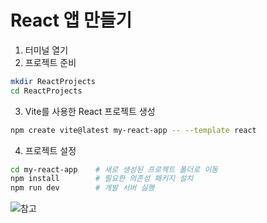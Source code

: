 # React 앱 만들기

1. 터미널 열기
2. 프로젝트 준비

```sh
mkdir ReactProjects
cd ReactProjects
```

3. Vite를 사용한 React 프로젝트 생성

```sh
npm create vite@latest my-react-app -- --template react
```

4. 프로젝트 설정

```sh
cd my-react-app    # 새로 생성된 프로젝트 폴더로 이동
npm install        # 필요한 의존성 패키지 설치
npm run dev        # 개발 서버 실행
```

![참고](https://vite.dev/guide/)
